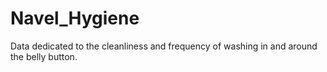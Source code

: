 # Navel_Hygiene
Data dedicated to the cleanliness and frequency of washing in and around the belly button. 
